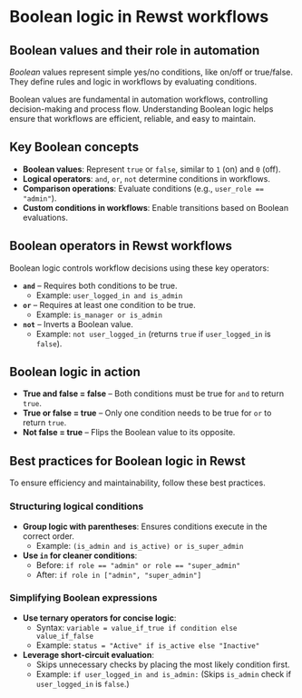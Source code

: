 # Boolean logic in Rewst workflows

## Boolean values and their role in automation

_Boolean_ values represent simple yes/no conditions, like on/off or true/false. They define rules and logic in workflows by evaluating conditions.

Boolean values are fundamental in automation workflows, controlling decision-making and process flow. Understanding Boolean logic helps ensure that workflows are efficient, reliable, and easy to maintain.

## Key Boolean concepts

* **Boolean values**: Represent `true` or `false`, similar to `1` (on) and `0` (off).
* **Logical operators**: `and`, `or`, `not` determine conditions in workflows.
* **Comparison operations**: Evaluate conditions (e.g., `user_role == "admin"`).
* **Custom conditions in workflows**: Enable transitions based on Boolean evaluations.

## Boolean operators in Rewst workflows

Boolean logic controls workflow decisions using these key operators:

* **`and`** – Requires both conditions to be true.
  * Example: `user_logged_in and is_admin`
* **`or`** – Requires at least one condition to be true.
  * Example: `is_manager or is_admin`
* **`not`** – Inverts a Boolean value.
  * Example: `not user_logged_in` (returns `true` if `user_logged_in` is `false`).

## Boolean logic in action

* **True and false = false** – Both conditions must be true for `and` to return `true`.
* **True or false = true** – Only one condition needs to be true for `or` to return `true`.
* **Not false = true** – Flips the Boolean value to its opposite.

## Best practices for Boolean logic in Rewst

To ensure efficiency and maintainability, follow these best practices.

### Structuring logical conditions

* **Group logic with parentheses**: Ensures conditions execute in the correct order.
  * Example: `(is_admin and is_active) or is_super_admin`
* **Use `in` for cleaner conditions**:
  * Before: `if role == "admin" or role == "super_admin"`
  * After: `if role in ["admin", "super_admin"]`

### Simplifying Boolean expressions

* **Use ternary operators for concise logic**:
  * Syntax: `variable = value_if_true if condition else value_if_false`
  * Example: `status = "Active" if is_active else "Inactive"`
* **Leverage short-circuit evaluation**:
  * Skips unnecessary checks by placing the most likely condition first.
  * Example: `if user_logged_in and is_admin:` (Skips `is_admin` check if `user_logged_in` is `false`.)

